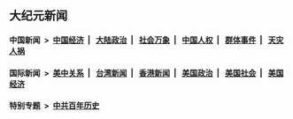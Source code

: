 ## 大纪元新闻

#### 中国新闻 &nbsp;>&nbsp; [中国经济](indexes/ncid283/README.md?01310845) &nbsp;| &nbsp; [大陆政治](indexes/ncid277/README.md?01310845) &nbsp;| &nbsp; [社会万象](indexes/ncid282/README.md?01310845) &nbsp;| &nbsp; [中国人权](indexes/ncid278/README.md?01310845) &nbsp;| &nbsp; [群体事件](indexes/ncid279/README.md?01310845) &nbsp;| &nbsp; [天灾人祸](indexes/ncid280/README.md?01310845)

#### 国际新闻 &nbsp;>&nbsp; [美中关系](indexes/nf1412576/README.md?01310845) &nbsp;| &nbsp; [台湾新闻](indexes/ncid1349361/README.md?01310845) &nbsp;| &nbsp; [香港新闻](indexes/ncid1349362/README.md?01310845) &nbsp;| &nbsp; [美国政治](indexes/ncid1078159/README.md?01310845) &nbsp;| &nbsp; [美国社会](indexes/ncid1078160/README.md?01310845) &nbsp;| &nbsp; [美国经济](indexes/ncid1078158/README.md?01310845)

#### 特别专题 &nbsp;>&nbsp; [中共百年历史](https://github.com/epoch-news/epoch-special/blob/master/README.md?01310845)  
